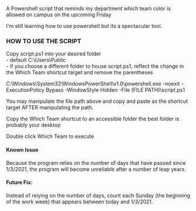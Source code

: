 A Powershell script that reminds my department which team color is allowed on campus on the upcoming Friday

I'm still learning how to use powershell but its a spectacular tool.



### HOW TO USE THE SCRIPT

Copy script.ps1 into your desired folder\
	- default C:\Users\Public\
	- if you choose a different folder to house script.ps1, reflect the change in the Which Team shortcut target and remove the parentheses

C:\Windows\System32\WindowsPowerShell\v1.0\powershell.exe -noexit -ExecutionPolicy Bypass -WindowStyle Hidden -File (FILE PATH)\script.ps1

You may manipulate the file path above and copy and paste as the shortcut target AFTER manipulating the path.


Copy the Which Team shortcut to an accessible folder
  the best folder is probably your desktop

Double click Which Team to execute



#### Known Issue
Because the program relies on the number of days that have passed since 1/3/2021, the program will become unreliable after a number of leap years.

#### Future Fix:
Instead of relying on the number of days, count each Sunday (the beginning of the work week) that appears between today and 1/3/2021.
